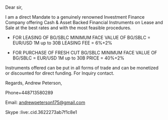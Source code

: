 Dear sir,

I am a direct Mandate to a genuinely renowned Investment Finance Company offering Cash & Asset Backed Financial Instruments on Lease and Sale at the best rates and with the most feasible procedures.

* FOR LEASING OF BG/SBLC MINIMUM FACE VALUE OF BG/SBLC = EUR/USD 1M up to 30B LEASING FEE = 6%+2%

* FOR PURCHASE OF FRESH CUT BG/SBLC MINIMUM FACE VALUE OF BG/SBLC = EUR/USD 1M up to 30B PRICE = 40%+2%

Instruments offered can be put in all forms of trade and can be monetized or discounted for direct funding. For Inquiry contact.

Regards,
Andrew Peterson,

Phone+448713580289

Email: andrewpeterson175@gmail.com

Skype :live:.cid.3622273ab7f1c8e1
